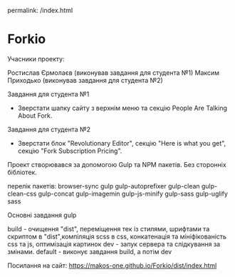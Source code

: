 permalink: /index.html

# Forkio

Учасники проекту:

Ростислав Єрмолаєв (виконував завдання для студента №1)
Максим Приходько (виконував завдання для студента №2)


Завдання для студента №1
- Зверстати шапку сайту з верхнім меню та   секцію People Are Talking About Fork.

Завдання для студента №2
- Зверстати блок "Revolutionary Editor", секцію "Here is what you get", секцію "Fork Subscription Pricing".

Проект створювався за допомогою Gulp та NPM пакетів. Без сторонніх бібліотек.

перелік пакетів:
browser-sync
gulp
gulp-autoprefixer
gulp-clean
gulp-clean-css
gulp-concat
gulp-imagemin
gulp-js-minify
gulp-sass
gulp-uglify
sass


Основні завдання gulp

build -  очищення "dist", переміщення тек із стилями, шрифтами та скриптом в "dist",компіляція scss в css, конкатенація та мініфікованість сss та js, оптимізація картинок
dev -  запук сервера та слідкування за змінами.
default -  виконує завдання build, а потім dev


Посилання на сайт:
https://makos-one.github.io/Forkio/dist/index.html

